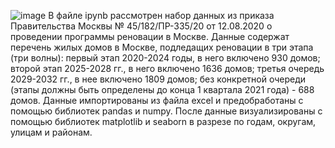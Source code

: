 ![image](https://github.com/Lekcheto/Moscow_renovation_2020/assets/113604211/b309711d-9eab-4602-964b-cdb38134a2a9)
В файле ipynb рассмотрен набор данных из приказа Правительства Москвы № 45/182/ПР-335/20 от 12.08.2020 о проведении программы реновации в Москве. Данные содержат перечень жилых домов в Москве, подледащих реновации в три этапа (три волны): первый этап 2020-2024 годы, в него включено 930 домов; второй этап 2025-2028 гг., в него включено 1636 домов; третья очередь 2029-2032 гг., в нее включено 1809 домов; без конкретной очереди (этапы должны быть определены до конца 1 квартала 2021 года) - 688 домов.
Данные импортированы из файла excel и предобработаны с помощью библиотек pandas и numpy. После данные визуализированы с помощью библиотек matplotlib и seaborn в разрезе по годам, округам, улицам и районам.

